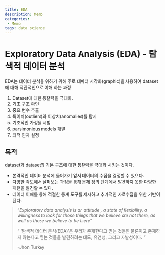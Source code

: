 ```yaml
---
title: EDA
description: Memo
categories:
 - Memo
tags: data science
---
```

# Exploratory Data Analysis (EDA) - 탐색적 데이터 분석 



 EDA는 데이터 분석을 위하기 위해 주로 데이터 시각화(graphic)을 사용하여 dataset에 대해 직관적인으로 이해 하는 과정

1. Dataset에 대한 통찰력을 극대화.
2. 기초 구조 확인
3. 중요 변수 추출
4. 특이치(outliers)와 이상치(anomalies)를 탐지
5. 기초적인 가정을 시험
6. parsimonious models 개발
7. 최적 인자 설정



## 목적

dataset과 dataset의 기본 구조에 대한 통찰력을 극대화 시키는 것이다.

- 본격적인 데이터 분석에 들어가기 앞서 데이터의 수집을 결정할 수 있으다.
- 다양한 각도에서 살펴보는 과정을 통해 문제 정의 단계에서 발견하지 못한 다양한 패턴을 발견할 수 있다.
- 데이터 이해를 통해 적절한 통계 도구를 제시하고 추가적인 자료수집을 위한 기반이 된다.



> “*Exploratory data analysis is an attitude , a state of flexibility, a willingness to look for those things that we believe are not there, as well as those we believe to be there*” 
>
> “ '탐색적 데이터 분석(EDA)’은 우리가 존재한다고 믿는 것들은 물론이고 존재하지 않는다고 믿는 것들을 발견하려는 태도, 유연성, 그리고 자발성이다. “
>
> -Jhon Turkey
